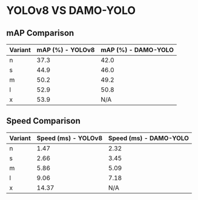 ---
---
# YOLOv8 VS DAMO-YOLO

## mAP Comparison

| Variant | mAP (%) - YOLOv8 | mAP (%) - DAMO-YOLO |
|---------|--------------------|--------------------|
| n | 37.3 | 42.0 |
| s | 44.9 | 46.0 |
| m | 50.2 | 49.2 |
| l | 52.9 | 50.8 |
| x | 53.9 | N/A |

## Speed Comparison

| Variant | Speed (ms) - YOLOv8 | Speed (ms) - DAMO-YOLO |
|---------|-----------------------|-----------------------|
| n | 1.47 | 2.32 |
| s | 2.66 | 3.45 |
| m | 5.86 | 5.09 |
| l | 9.06 | 7.18 |
| x | 14.37 | N/A |
